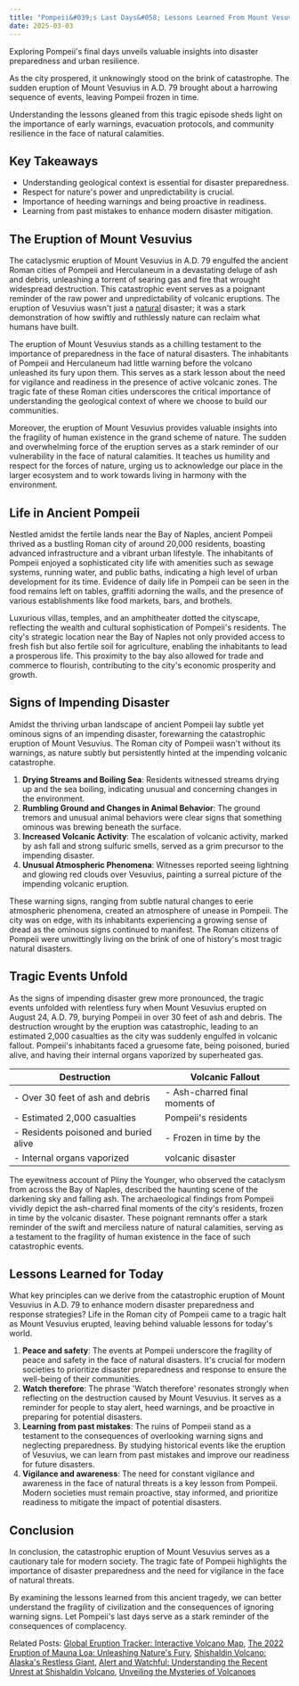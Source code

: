 ```yaml
---
title: "Pompeii&#039;s Last Days&#058; Lessons Learned From Mount Vesuvius&#039; Eruption"
date: 2025-03-03
---
```


Exploring Pompeii's final days unveils valuable insights into disaster preparedness and urban resilience.

As the city prospered, it unknowingly stood on the brink of catastrophe. The sudden eruption of Mount Vesuvius in A.D. 79 brought about a harrowing sequence of events, leaving Pompeii frozen in time.

Understanding the lessons gleaned from this tragic episode sheds light on the importance of early warnings, evacuation protocols, and community resilience in the face of natural calamities.

## Key Takeaways

- Understanding geological context is essential for disaster preparedness.
- Respect for nature's power and unpredictability is crucial.
- Importance of heeding warnings and being proactive in readiness.
- Learning from past mistakes to enhance modern disaster mitigation.

## The Eruption of Mount Vesuvius

The cataclysmic eruption of Mount Vesuvius in A.D. 79 engulfed the ancient Roman cities of Pompeii and Herculaneum in a devastating deluge of ash and debris, unleashing a torrent of searing gas and fire that wrought widespread destruction. This catastrophic event serves as a poignant reminder of the raw power and unpredictability of volcanic eruptions. The eruption of Vesuvius wasn't just a [natural](https://magmamatters.com/the-art-and-science-of-volcano-monitoring/ "The Art and Science of Volcano Monitoring") disaster; it was a stark demonstration of how swiftly and ruthlessly nature can reclaim what humans have built.

The eruption of Mount Vesuvius stands as a chilling testament to the importance of preparedness in the face of natural disasters. The inhabitants of Pompeii and Herculaneum had little warning before the volcano unleashed its fury upon them. This serves as a stark lesson about the need for vigilance and readiness in the presence of active volcanic zones. The tragic fate of these Roman cities underscores the critical importance of understanding the geological context of where we choose to build our communities.

Moreover, the eruption of Mount Vesuvius provides valuable insights into the fragility of human existence in the grand scheme of nature. The sudden and overwhelming force of the eruption serves as a stark reminder of our vulnerability in the face of natural calamities. It teaches us humility and respect for the forces of nature, urging us to acknowledge our place in the larger ecosystem and to work towards living in harmony with the environment.

## Life in Ancient Pompeii

Nestled amidst the fertile lands near the Bay of Naples, ancient Pompeii thrived as a bustling Roman city of around 20,000 residents, boasting advanced infrastructure and a vibrant urban lifestyle. The inhabitants of Pompeii enjoyed a sophisticated city life with amenities such as sewage systems, running water, and public baths, indicating a high level of urban development for its time. Evidence of daily life in Pompeii can be seen in the food remains left on tables, graffiti adorning the walls, and the presence of various establishments like food markets, bars, and brothels.

Luxurious villas, temples, and an amphitheater dotted the cityscape, reflecting the wealth and cultural sophistication of Pompeii's residents. The city's strategic location near the Bay of Naples not only provided access to fresh fish but also fertile soil for agriculture, enabling the inhabitants to lead a prosperous life. This proximity to the bay also allowed for trade and commerce to flourish, contributing to the city's economic prosperity and growth.

## Signs of Impending Disaster

Amidst the thriving urban landscape of ancient Pompeii lay subtle yet ominous signs of an impending disaster, forewarning the catastrophic eruption of Mount Vesuvius. The Roman city of Pompeii wasn't without its warnings, as nature subtly but persistently hinted at the impending volcanic catastrophe.

1. **Drying Streams and Boiling Sea**: Residents witnessed streams drying up and the sea boiling, indicating unusual and concerning changes in the environment.
2. **Rumbling Ground and Changes in Animal Behavior**: The ground tremors and unusual animal behaviors were clear signs that something ominous was brewing beneath the surface.
3. **Increased Volcanic Activity**: The escalation of volcanic activity, marked by ash fall and strong sulfuric smells, served as a grim precursor to the impending disaster.
4. **Unusual Atmospheric Phenomena**: Witnesses reported seeing lightning and glowing red clouds over Vesuvius, painting a surreal picture of the impending volcanic eruption.

These warning signs, ranging from subtle natural changes to eerie atmospheric phenomena, created an atmosphere of unease in Pompeii. The city was on edge, with its inhabitants experiencing a growing sense of dread as the ominous signs continued to manifest. The Roman citizens of Pompeii were unwittingly living on the brink of one of history's most tragic natural disasters.

## Tragic Events Unfold

As the signs of impending disaster grew more pronounced, the tragic events unfolded with relentless fury when Mount Vesuvius erupted on August 24, A.D. 79, burying Pompeii in over 30 feet of ash and debris. The destruction wrought by the eruption was catastrophic, leading to an estimated 2,000 casualties as the city was suddenly engulfed in volcanic fallout. Pompeii's inhabitants faced a gruesome fate, being poisoned, buried alive, and having their internal organs vaporized by superheated gas.

| **Destruction** | **Volcanic Fallout** |
| --- | --- |
| \- Over 30 feet of ash and debris | \- Ash-charred final moments of |
| \- Estimated 2,000 casualties | Pompeii's residents |
| \- Residents poisoned and buried alive | \- Frozen in time by the |
| \- Internal organs vaporized | volcanic disaster |

The eyewitness account of Pliny the Younger, who observed the cataclysm from across the Bay of Naples, described the haunting scene of the darkening sky and falling ash. The archaeological findings from Pompeii vividly depict the ash-charred final moments of the city's residents, frozen in time by the volcanic disaster. These poignant remnants offer a stark reminder of the swift and merciless nature of natural calamities, serving as a testament to the fragility of human existence in the face of such catastrophic events.

## Lessons Learned for Today

What key principles can we derive from the catastrophic eruption of Mount Vesuvius in A.D. 79 to enhance modern disaster preparedness and response strategies? Life in the Roman city of Pompeii came to a tragic halt as Mount Vesuvius erupted, leaving behind valuable lessons for today's world.

1. **Peace and safety**: The events at Pompeii underscore the fragility of peace and safety in the face of natural disasters. It's crucial for modern societies to prioritize disaster preparedness and response to ensure the well-being of their communities.
2. **Watch therefore**: The phrase 'Watch therefore' resonates strongly when reflecting on the destruction caused by Mount Vesuvius. It serves as a reminder for people to stay alert, heed warnings, and be proactive in preparing for potential disasters.
3. **Learning from past mistakes**: The ruins of Pompeii stand as a testament to the consequences of overlooking warning signs and neglecting preparedness. By studying historical events like the eruption of Vesuvius, we can learn from past mistakes and improve our readiness for future disasters.
4. **Vigilance and awareness**: The need for constant vigilance and awareness in the face of natural threats is a key lesson from Pompeii. Modern societies must remain proactive, stay informed, and prioritize readiness to mitigate the impact of potential disasters.

## Conclusion

In conclusion, the catastrophic eruption of Mount Vesuvius serves as a cautionary tale for modern society. The tragic fate of Pompeii highlights the importance of disaster preparedness and the need for vigilance in the face of natural threats.

By examining the lessons learned from this ancient tragedy, we can better understand the fragility of civilization and the consequences of ignoring warning signs. Let Pompeii's last days serve as a stark reminder of the consequences of complacency.

Related Posts: [Global Eruption Tracker: Interactive Volcano Map](https://magmamatters.com/global-eruption-tracker-interactive-volcano-map/), [The 2022 Eruption of Mauna Loa: Unleashing Nature's Fury](https://magmamatters.com/the-2022-eruption-of-mauna-loa-unleashing-natures-fury/), [Shishaldin Volcano: Alaska's Restless Giant](https://magmamatters.com/shishaldin-volcano-alaskas-restless-giant/), [Alert and Watchful: Understanding the Recent Unrest at Shishaldin Volcano](https://magmamatters.com/alert-and-watchful-understanding-the-recent-unrest-at-shishaldin-volcano/), [Unveiling the Mysteries of Volcanoes](https://magmamatters.com/unveiling-the-mysteries-of-volcanoes/)

